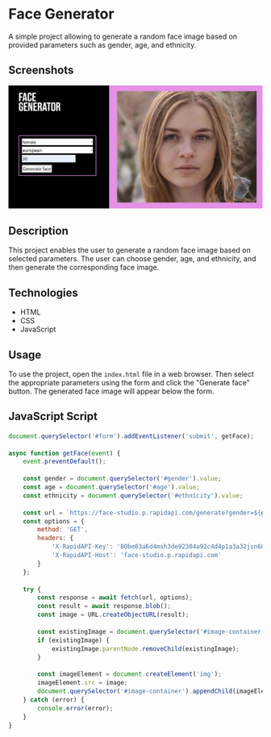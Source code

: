 # Face Generator

A simple project allowing to generate a random face image based on provided parameters such as gender, age, and ethnicity.

## Screenshots

<img src="./screenshots/sample.JPG" alt="Opis zdjęcia">

## Description

This project enables the user to generate a random face image based on selected parameters. The user can choose gender, age, and ethnicity, and then generate the corresponding face image.

## Technologies

- HTML
- CSS
- JavaScript

## Usage

To use the project, open the `index.html` file in a web browser. Then select the appropriate parameters using the form and click the "Generate face" button. The generated face image will appear below the form.

## JavaScript Script

```javascript
document.querySelector('#form').addEventListener('submit', getFace);

async function getFace(event) {
    event.preventDefault();

    const gender = document.querySelector('#gender').value;
    const age = document.querySelector('#age').value;
    const ethnicity = document.querySelector('#ethnicity').value;

    const url = `https://face-studio.p.rapidapi.com/generate?gender=${gender}&age=${age}&ethnicity=${ethnicity}`;
    const options = {
        method: 'GET',
        headers: {
            'X-RapidAPI-Key': '80be03a6d4msh3de92304a92c4d4p1a3a32jsn601cbf465564',
            'X-RapidAPI-Host': 'face-studio.p.rapidapi.com'
        }
    };

    try {
        const response = await fetch(url, options);
        const result = await response.blob();
        const image = URL.createObjectURL(result);

        const existingImage = document.querySelector('#image-container img');
        if (existingImage) {
            existingImage.parentNode.removeChild(existingImage);
        }

        const imageElement = document.createElement('img');
        imageElement.src = image;
        document.querySelector('#image-container').appendChild(imageElement);
    } catch (error) {
        console.error(error);
    }
}
